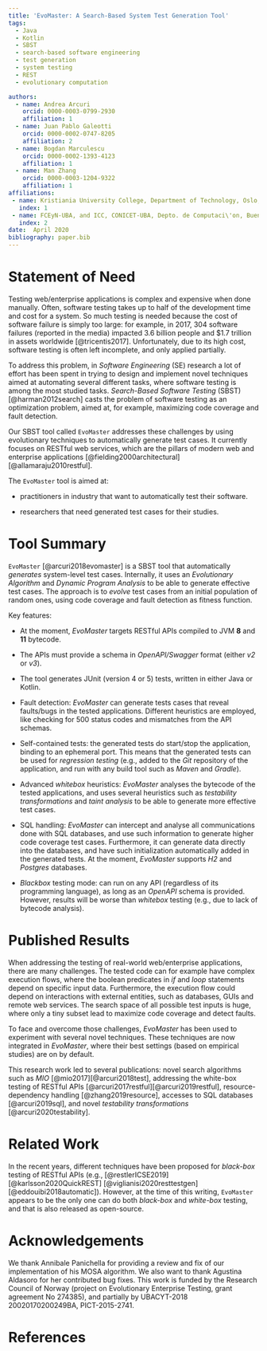 ```yaml
---
title: 'EvoMaster: A Search-Based System Test Generation Tool'
tags:
  - Java
  - Kotlin
  - SBST
  - search-based software engineering
  - test generation
  - system testing
  - REST
  - evolutionary computation

authors:
  - name: Andrea Arcuri
    orcid: 0000-0003-0799-2930
    affiliation: 1
  - name: Juan Pablo Galeotti
    orcid: 0000-0002-0747-8205
    affiliation: 2
  - name: Bogdan Marculescu
    orcid: 0000-0002-1393-4123
    affiliation: 1
  - name: Man Zhang
    orcid: 0000-0003-1204-9322
    affiliation: 1
affiliations:
 - name: Kristiania University College, Department of Technology, Oslo, Norway
   index: 1
 - name: FCEyN-UBA, and ICC, CONICET-UBA, Depto. de Computaci\'on, Buenos Aires, Argentina
   index: 2
date:  April 2020
bibliography: paper.bib
---
```



# Statement of Need

Testing web/enterprise applications is complex and expensive when done manually.
Often, software testing takes up to half of the development time and cost for a system. 
So much testing is needed because the cost of software failure is simply
too large: for example, in 2017, 304 software failures (reported in the media) impacted 3.6 billion people and $1.7
trillion in assets worldwide [@tricentis2017]. 
Unfortunately, due to its high cost, software testing is often left incomplete, and only applied partially.


To address this problem, in *Software Engineering* (SE) research a lot of effort has been spent in trying 
to design and implement novel techniques aimed at automating several different tasks, where software testing is among the most studied tasks. 
*Search-Based Software Testing* (SBST) [@harman2012search] casts the problem of software testing as an optimization problem,
aimed at, for example, maximizing code coverage and fault detection.   


Our SBST tool called ``EvoMaster`` addresses these challenges by using evolutionary techniques to 
automatically generate test cases.
It currently focuses on RESTful web services, which are the pillars of modern web and enterprise applications  [@fielding2000architectural][@allamaraju2010restful]. 

 
The ``EvoMaster`` tool is aimed  at:
 
* practitioners in industry that want to automatically test their software. 

* researchers that need generated test cases for their studies.


# Tool Summary

``EvoMaster`` [@arcuri2018evomaster]  is a SBST tool 
that automatically *generates* system-level test cases.
Internally, it uses an *Evolutionary Algorithm* 
and *Dynamic Program Analysis*  to be able to generate effective test cases.
The approach is to *evolve* test cases from an initial population of 
random ones, using code coverage and fault detection as fitness function.


Key features:

* At the moment, *EvoMaster* targets RESTful APIs compiled to JVM **8** and **11** bytecode. 

* The APIs must provide a schema in *OpenAPI/Swagger* format (either *v2* or *v3*).

* The tool generates JUnit (version 4 or 5) tests, written in either Java or Kotlin.

* Fault detection: *EvoMaster* can generate tests cases that reveal faults/bugs in the tested applications. Different heuristics are employed, like checking for 500 status codes and mismatches from the API schemas.

* Self-contained tests: the generated tests do start/stop the application, binding to an ephemeral port. This means that the generated tests can be used for *regression testing* (e.g., added to the *Git* repository of the application, and run with any build tool such as *Maven* and *Gradle*).

* Advanced *whitebox* heuristics: *EvoMaster* analyses the bytecode of the tested applications, and uses several heuristics such as *testability transformations* and *taint analysis* to be able to generate more effective test cases.

* SQL handling: *EvoMaster* can intercept and analyse all communications done with SQL databases, and use such information to generate higher code coverage test cases. Furthermore, it can generate data directly into the databases, and have such initialization automatically added in the generated tests. At the moment, *EvoMaster* supports *H2* and *Postgres* databases.

* *Blackbox* testing mode: can run on any API (regardless of its programming language), as long as an *OpenAPI* schema is provided. However, results will be worse than *whitebox* testing (e.g., due to lack of bytecode analysis).


# Published Results

When addressing the testing of real-world web/enterprise applications, there are many challenges. 
The tested code can for example have complex execution flows, where the boolean predicates in *if* and *loop* statements depend on specific input data.
Furthermore, the execution flow could depend on interactions with external entities, such as databases, GUIs and remote web services. 
The search space of all possible test inputs is huge, where only a tiny subset lead to maximize code coverage and detect faults. 


To face and overcome those challenges, *EvoMaster* has been used to experiment with several novel techniques.
These techniques are now integrated in *EvoMaster*, where their best settings (based on empirical studies) are on by default.

This research work led to several publications:
novel search algorithms such as *MIO* [@mio2017][@arcuri2018test],
addressing the white-box testing of RESTful APIs [@arcuri2017restful][@arcuri2019restful],
resource-dependency handling [@zhang2019resource], accesses to SQL databases [@arcuri2019sql],
and novel *testability transformations* [@arcuri2020testability].


# Related Work

In the recent years, different techniques have been proposed for _black-box_ testing 
of RESTful APIs (e.g., [@restlerICSE2019][@karlsson2020QuickREST]
[@viglianisi2020resttestgen][@eddouibi2018automatic]).
However, at the time of this writing, ``EvoMaster`` appears to be the only one can do both
_black-box_ and _white-box_ testing, and that is also released as open-source.


# Acknowledgements
We thank Annibale Panichella for providing a review and fix of our implementation of his MOSA algorithm. 
We also want to thank Agustina Aldasoro for her contributed bug fixes.
This work is funded by the Research Council of Norway (project on Evolutionary Enterprise Testing, grant agreement No 274385), and 
partially by UBACYT-2018 20020170200249BA, PICT-2015-2741.

# References